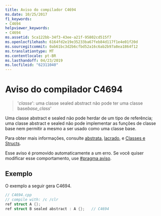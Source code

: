 ```yaml
---
title: Aviso do compilador C4694
ms.date: 10/25/2017
f1_keywords:
- C4694
helpviewer_keywords:
- C4694
ms.assetid: 5ca122bb-34f3-43ee-a21f-95802cd515f7
ms.openlocfilehash: 6164fd2e19e35233ba67feb84d117f1e4e01f20d
ms.sourcegitcommit: 0ab61bc3d2b6cfbd52a16c6ab2b97a8ea1864f12
ms.translationtype: MT
ms.contentlocale: pt-BR
ms.lasthandoff: 04/23/2019
ms.locfileid: "62311040"
---
```

# <a name="compiler-warning-c4694"></a>Aviso do compilador C4694

> '*classe*': uma classe sealed abstract não pode ter uma classe base*base_class*'

Uma classe abstract e sealed não pode herdar de um tipo de referência; uma classe abstract e sealed não pode implementar as funções de classe base nem permitir a mesmo a ser usado como uma classe base.

Para obter mais informações, consulte [abstrata](../../extensions/abstract-cpp-component-extensions.md), [lacrado](../../extensions/sealed-cpp-component-extensions.md), e [Classes e Structs](../../extensions/classes-and-structs-cpp-component-extensions.md).

Esse aviso é promovido automaticamente a um erro. Se você quiser modificar esse comportamento, use [#pragma aviso](../../preprocessor/warning.md).

## <a name="example"></a>Exemplo

O exemplo a seguir gera C4694.

```cpp
// C4694.cpp
// compile with: /c /clr
ref struct A {};
ref struct B sealed abstract : A {};   // C4694
```
